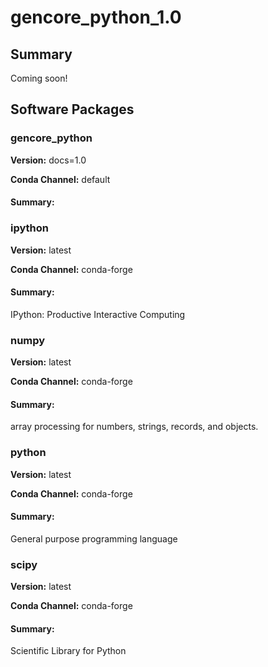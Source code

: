 # gencore_python_1.0
## Summary

Coming soon!

## Software Packages

### gencore_python
**Version:** docs=1.0

**Conda Channel:** default

#### Summary:




### ipython
**Version:** latest

**Conda Channel:** conda-forge

#### Summary:
IPython: Productive Interactive Computing



### numpy
**Version:** latest

**Conda Channel:** conda-forge

#### Summary:
array processing for numbers, strings, records, and objects.



### python
**Version:** latest

**Conda Channel:** conda-forge

#### Summary:
General purpose programming language



### scipy
**Version:** latest

**Conda Channel:** conda-forge

#### Summary:
Scientific Library for Python



